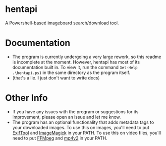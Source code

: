 # hentapi
A Powershell-based imageboard search/download tool.

# Documentation
 - The program is currently undergoing a very large rework, so this readme is incomplete at the moment. However, hentapi has most of its documentation built in. To view it, run the command `Get-Help .\hentapi.ps1` in the same directory as the program itself.
 - (that's a lie. I just don't want to write docs)

# Other Info
 - If you have any issues with the program or suggestions for its improvement, please open an issue and let me know.
 - The program has an optional functionality that adds metadata tags to your downloaded images. To use this on images, you'll need to put [ExifTool](https://exiftool.org/) and [ImageMagick](https://imagemagick.org/) in your PATH. To use this on video files, you'll need to put [FFMpeg](https://ffmpeg.org/) and [mp4v2](http://forum.doom9.org/showthread.php?t=171038) in your PATH.
